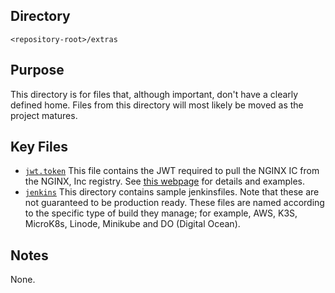 ## Directory

`<repository-root>/extras`

## Purpose

This directory is for files that, although important, don't have a clearly defined home. Files from this directory will
most likely be moved as the project matures.

## Key Files

- [`jwt.token`](./jwt.token) This file contains the JWT required to pull the NGINX IC from the NGINX, Inc registry.
  See [this webpage](https://docs.nginx.com/nginx-ingress-controller/installation/using-the-jwt-token-docker-secret)
  for details and examples.
- [`jenkins`](./jenkins) This directory contains sample jenkinsfiles. Note that these are not guaranteed to be production
  ready. These files are named according to the specific type of build they manage; for example, AWS, K3S, MicroK8s, Linode, Minikube and
  DO (Digital Ocean). 

## Notes

None.
